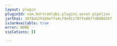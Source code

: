 ```yaml
---
layout: plugin
pluginId: com.bertramlabs.plugins.asset-pipeline
jarSha1: 30f8a529169effe4cf9e911787fe86f7d808d36f
isJarAvailable: true
error: NONE
violations: []

---
```

